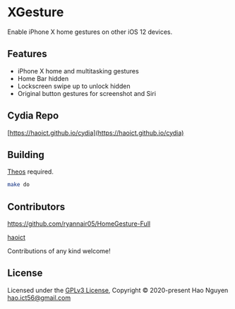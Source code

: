 # XGesture

Enable iPhone X home gestures on other iOS 12 devices.

## Features
- iPhone X home and multitasking gestures
- Home Bar hidden
- Lockscreen swipe up to unlock hidden
- Original button gestures for screenshot and Siri


## Cydia Repo

[https://haoict.github.io/cydia](https://haoict.github.io/cydia)

## Building

[Theos](https://github.com/theos/theos) required.

```bash
make do
```

## Contributors

https://github.com/ryannair05/HomeGesture-Full

[haoict](https://github.com/haoict)

Contributions of any kind welcome!

## License

Licensed under the [GPLv3 License](./LICENSE), Copyright © 2020-present Hao Nguyen <hao.ict56@gmail.com>